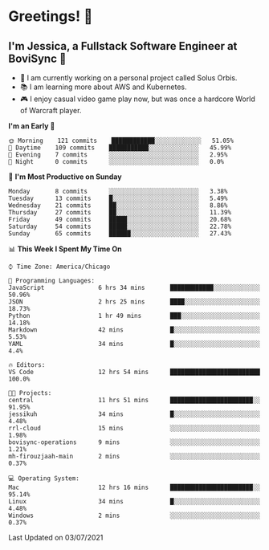 # Greetings! 🧠

## I'm Jessica, a Fullstack Software Engineer at BoviSync 🐄

- 🌟 I am currently working on a personal project called Solus Orbis.
- 📚 I am learning more about AWS and Kubernetes.
- 🎮 I enjoy casual video game play now, but was once a hardcore World of Warcraft player.

<!--START_SECTION:waka-->
**I'm an Early 🐤** 

```text
🌞 Morning    121 commits    ████████████░░░░░░░░░░░░░   51.05% 
🌆 Daytime    109 commits    ███████████░░░░░░░░░░░░░░   45.99% 
🌃 Evening    7 commits      ░░░░░░░░░░░░░░░░░░░░░░░░░   2.95% 
🌙 Night      0 commits      ░░░░░░░░░░░░░░░░░░░░░░░░░   0.0%

```
📅 **I'm Most Productive on Sunday** 

```text
Monday       8 commits      ░░░░░░░░░░░░░░░░░░░░░░░░░   3.38% 
Tuesday      13 commits     █░░░░░░░░░░░░░░░░░░░░░░░░   5.49% 
Wednesday    21 commits     ██░░░░░░░░░░░░░░░░░░░░░░░   8.86% 
Thursday     27 commits     ██░░░░░░░░░░░░░░░░░░░░░░░   11.39% 
Friday       49 commits     █████░░░░░░░░░░░░░░░░░░░░   20.68% 
Saturday     54 commits     █████░░░░░░░░░░░░░░░░░░░░   22.78% 
Sunday       65 commits     ██████░░░░░░░░░░░░░░░░░░░   27.43%

```


📊 **This Week I Spent My Time On** 

```text
⌚︎ Time Zone: America/Chicago

💬 Programming Languages: 
JavaScript               6 hrs 34 mins       ████████████░░░░░░░░░░░░░   50.96% 
JSON                     2 hrs 25 mins       ████░░░░░░░░░░░░░░░░░░░░░   18.73% 
Python                   1 hr 49 mins        ███░░░░░░░░░░░░░░░░░░░░░░   14.18% 
Markdown                 42 mins             █░░░░░░░░░░░░░░░░░░░░░░░░   5.53% 
YAML                     34 mins             █░░░░░░░░░░░░░░░░░░░░░░░░   4.4%

🔥 Editors: 
VS Code                  12 hrs 54 mins      █████████████████████████   100.0%

🐱‍💻 Projects: 
central                  11 hrs 51 mins      ███████████████████████░░   91.95% 
jessikuh                 34 mins             █░░░░░░░░░░░░░░░░░░░░░░░░   4.48% 
rrl-cloud                15 mins             ░░░░░░░░░░░░░░░░░░░░░░░░░   1.98% 
bovisync-operations      9 mins              ░░░░░░░░░░░░░░░░░░░░░░░░░   1.21% 
mh-firouzjaah-main       2 mins              ░░░░░░░░░░░░░░░░░░░░░░░░░   0.37%

💻 Operating System: 
Mac                      12 hrs 16 mins      ███████████████████████░░   95.14% 
Linux                    34 mins             █░░░░░░░░░░░░░░░░░░░░░░░░   4.48% 
Windows                  2 mins              ░░░░░░░░░░░░░░░░░░░░░░░░░   0.37%

```


 Last Updated on 03/07/2021
<!--END_SECTION:waka-->

<!--
**jessikuh/jessikuh** is a ✨ _special_ ✨ repository because its `README.md` (this file) appears on your GitHub profile.

Here are some ideas to get you started:

- 🔭 I’m currently working on ...
- 🌱 I’m currently learning ...
- 👯 I’m looking to collaborate on ...
- 🤔 I’m looking for help with ...
- 💬 Ask me about ...
- 📫 How to reach me: ...
- 😄 Pronouns: ...
- ⚡ Fun fact: ...
-->
